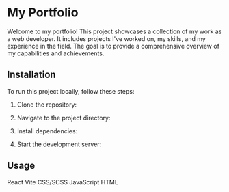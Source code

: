 # My Portfolio

Welcome to my portfolio! This project showcases a collection of my work as a web developer. It includes projects I've worked on, my skills, and my experience in the field. The goal is to provide a comprehensive overview of my capabilities and achievements.


## Installation
To run this project locally, follow these steps:

1. Clone the repository:

2. Navigate to the project directory:

3. Install dependencies:

4. Start the development server:

## Usage
React
Vite
CSS/SCSS
JavaScript
HTML


